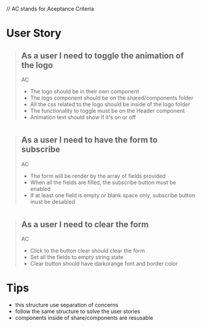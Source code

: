 // AC stands for Aceptance Criteria

# User Story
> ## As a user I need to toggle the animation of the logo
> 
> AC
> 
> * The logo should be in their own component
> * The logo component should be on the shared/components folder
> * All the css related to the logo should be inside of the logo folder
> * The functionality to toggle must be on the Header component
> * Animation text should show if it's on or off
>

#

> ## As a user I need to have the form to subscribe
>
> AC
>
> * The form will be render by the array of fields provided
> * When all the fields are filled, the subscribe button must be enabled
> * If at least one field is empty or blank space only, subscribe button must be desabled

#

> ## As a user I need to clear the form
>
> AC
>
> * Click to the button clear should clear the form
> * Set all the fields to empty string state
> * Clear button should have darkorange font and border color


# Tips 
* this structure use separation of concerns 
* follow the same structure to solve the user stories 
* components inside of share/components are resusable 